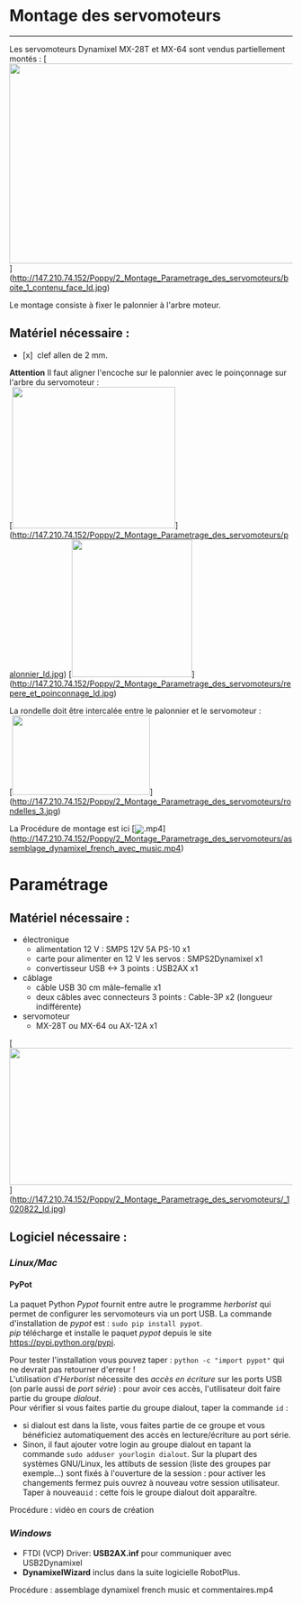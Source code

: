 # Montage des servomoteurs
---

Les servomoteurs Dynamixel MX-28T et MX-64 sont vendus partiellement montés :
[<img src="http://147.210.74.152/Poppy/2_Montage_Parametrage_des_servomoteurs/boite_1_contenu_face_ld.jpg" align="bottom" width="595" height="355">]
(http://147.210.74.152/Poppy/2_Montage_Parametrage_des_servomoteurs/boite_1_contenu_face_ld.jpg)  

Le montage consiste à fixer le palonnier à l'arbre moteur.
## Matériel nécessaire :
  - [x]&nbsp; clef allen de 2 mm.

**Attention** Il faut aligner l'encoche sur le palonnier avec le poinçonnage sur l'arbre du servomoteur :  
[<img src="http://147.210.74.152/Poppy/2_Montage_Parametrage_des_servomoteurs/palonnier_ld.jpg" align="bottom" width="290" height="251" >]
(http://147.210.74.152/Poppy/2_Montage_Parametrage_des_servomoteurs/palonnier_ld.jpg)
[<img src="http://147.210.74.152/Poppy/2_Montage_Parametrage_des_servomoteurs/repere_et_poinconnage_ld.jpg" width="214" height="244" >]
(http://147.210.74.152/Poppy/2_Montage_Parametrage_des_servomoteurs/repere_et_poinconnage_ld.jpg)

La rondelle doit être intercalée entre le palonnier et le servomoteur :  
[<img src="http://147.210.74.152/Poppy/2_Montage_Parametrage_des_servomoteurs/rondelles_3.jpg" name="Image5" align="bottom" width="245" height="141" border="0" >]
(http://147.210.74.152/Poppy/2_Montage_Parametrage_des_servomoteurs/rondelles_3.jpg)

La Procédure de montage est ici
[<img src="http://147.210.74.152/Poppy/2_Montage_Parametrage_des_servomoteurs/assemblage_dynamixel_french_avec_music.png" align="center" witdth="240">.mp4]
(http://147.210.74.152/Poppy/2_Montage_Parametrage_des_servomoteurs/assemblage_dynamixel_french_avec_music.mp4)


# Paramétrage

## Matériel nécessaire :
  - électronique
    - alimentation 12 V : SMPS 12V 5A PS-10 x1
    - carte pour alimenter en 12 V les servos : SMPS2Dynamixel x1
    - convertisseur USB <-> 3 points : USB2AX x1
  - câblage
    - câble USB 30 cm  mâle–femalle x1
    - deux câbles avec connecteurs 3 points : Cable-3P x2 (longueur indifférente)
  - servomoteur
    - MX-28T ou MX-64 ou AX-12A x1

[<img src="http://147.210.74.152/Poppy/2_Montage_Parametrage_des_servomoteurs/_1020822_ld.jpg" align="bottom" width="643" height="243" >]
(http://147.210.74.152/Poppy/2_Montage_Parametrage_des_servomoteurs/_1020822_ld.jpg)

## Logiciel nécessaire :
### _Linux/Mac_
#### **PyPot**  
La paquet Python *Pypot* fournit entre autre le programme *herborist* qui permet de configurer les servomoteurs via un port USB. La commande  d'installation de *pypot* est : `sudo pip install pypot`.  
*pip* télécharge et installe le paquet *pypot* depuis le site https://pypi.python.org/pypi.   

Pour tester l'installation vous pouvez taper : `python -c "import pypot"` qui ne devrait pas retourner d'erreur !  
L'utilisation d'*Herborist* nécessite des *accès en écriture* sur les ports USB (on parle aussi de *port série*) : pour avoir ces accès, l'utilisateur doit faire partie du groupe *dialout*.  
Pour vérifier si vous faites partie du groupe dialout, taper la commande `id` : 
  - si dialout est dans la liste, vous faites partie de ce groupe et vous bénéficiez automatiquement des accès en lecture/écriture au port série.
  - Sinon, il faut ajouter votre login au groupe dialout en tapant la commande `sudo adduser yourlogin dialout`. Sur la plupart des systèmes GNU/Linux, les attibuts de session (liste des groupes par exemple...) sont fixés à l'ouverture de la session : pour activer les changements fermez puis ouvrez à nouveau votre session utilisateur. Taper à nouveau`id` : cette fois le groupe dialout doit apparaître.

Procédure :  vidéo en cours de création

### _Windows_  
  - FTDI (VCP) Driver: **USB2AX.inf** pour communiquer avec USB2Dynamixel
  - **DynamixelWizard** inclus dans la suite logicielle RobotPlus.

Procédure : assemblage dynamixel french music et commentaires.mp4

